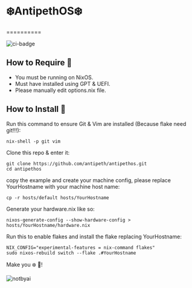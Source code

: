 # ❄️AntipethOS❄️ 
==========

![ci-badge](https://img.shields.io/static/v1?label=Built%20with&message=NixOS&color=blue&logo=nixos&link=https://nixos.org&labelColor=111212)

##  How to Require 🧊
- You must be running on NixOS.
- Must have installed using GPT & UEFI.
- Please manually edit options.nix file.

##  How to Install 👊

Run this command to ensure Git & Vim are installed (Because flake need git!!!):

```
nix-shell -p git vim
```

Clone this repo & enter it:

```
git clone https://github.com/antipeth/antipethos.git
cd antipethos
```

copy the example and create your machine config, please replace YourHostname with your machine host name:

```
cp -r hosts/default hosts/YourHostname
```

Generate your hardware.nix like so:

```
nixos-generate-config --show-hardware-config > hosts/YourHostname/hardware.nix
```

Run this to enable flakes and install the flake replacing YourHostname:

```
NIX_CONFIG="experimental-features = nix-command flakes" 
sudo nixos-rebuild switch --flake .#YourHostname
```

Make you ❄️  🥶!

![notbyai](https://notbyai.fyi/img/written-by-human-not-by-ai-white.svg)
